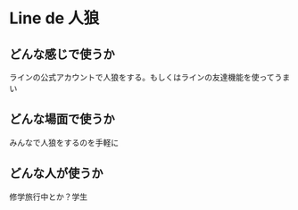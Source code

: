 # Line de 人狼

## どんな感じで使うか
ラインの公式アカウントで人狼をする。もしくはラインの友達機能を使ってうまい

## どんな場面で使うか
みんなで人狼をするのを手軽に

## どんな人が使うか
修学旅行中とか？学生